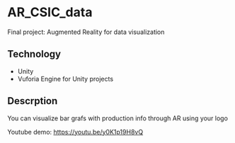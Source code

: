 # AR_CSIC_data
Final project: Augmented Reality for data visualization

## Technology
* Unity
* Vuforia Engine for Unity projects

## Descrption

You can visualize bar grafs with production info through AR using your logo


Youtube demo: https://youtu.be/y0K1p19H8vQ
